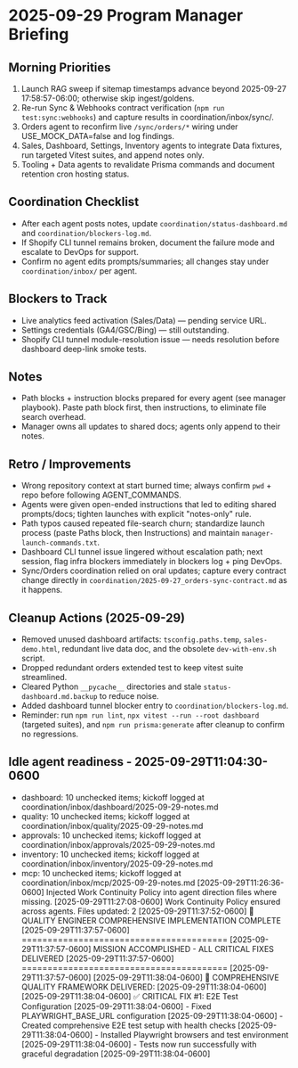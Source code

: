 # 2025-09-29 Program Manager Briefing

## Morning Priorities
1. Launch RAG sweep if sitemap timestamps advance beyond 2025-09-27 17:58:57-06:00; otherwise skip ingest/goldens.
2. Re-run Sync & Webhooks contract verification (`npm run test:sync:webhooks`) and capture results in coordination/inbox/sync/.
3. Orders agent to reconfirm live `/sync/orders/*` wiring under USE_MOCK_DATA=false and log findings.
4. Sales, Dashboard, Settings, Inventory agents to integrate Data fixtures, run targeted Vitest suites, and append notes only.
5. Tooling + Data agents to revalidate Prisma commands and document retention cron hosting status.

## Coordination Checklist
- After each agent posts notes, update `coordination/status-dashboard.md` and `coordination/blockers-log.md`.
- If Shopify CLI tunnel remains broken, document the failure mode and escalate to DevOps for support.
- Confirm no agent edits prompts/summaries; all changes stay under `coordination/inbox/` per agent.

## Blockers to Track
- Live analytics feed activation (Sales/Data) — pending service URL.
- Settings credentials (GA4/GSC/Bing) — still outstanding.
- Shopify CLI tunnel module-resolution issue — needs resolution before dashboard deep-link smoke tests.

## Notes
- Path blocks + instruction blocks prepared for every agent (see manager playbook). Paste path block first, then instructions, to eliminate file search overhead.
- Manager owns all updates to shared docs; agents only append to their notes.

## Retro / Improvements
- Wrong repository context at start burned time; always confirm `pwd` + repo before following AGENT_COMMANDS.
- Agents were given open-ended instructions that led to editing shared prompts/docs; tighten launches with explicit "notes-only" rule.
- Path typos caused repeated file-search churn; standardize launch process (paste Paths block, then Instructions) and maintain `manager-launch-commands.txt`.
- Dashboard CLI tunnel issue lingered without escalation path; next session, flag infra blockers immediately in blockers log + ping DevOps.
- Sync/Orders coordination relied on oral updates; capture every contract change directly in `coordination/2025-09-27_orders-sync-contract.md` as it happens.

## Cleanup Actions (2025-09-29)
- Removed unused dashboard artifacts: `tsconfig.paths.temp`, `sales-demo.html`, redundant live data doc, and the obsolete `dev-with-env.sh` script.
- Dropped redundant orders extended test to keep vitest suite streamlined.
- Cleared Python `__pycache__` directories and stale `status-dashboard.md.backup` to reduce noise.
- Added dashboard tunnel blocker entry to `coordination/blockers-log.md`.
- Reminder: run `npm run lint`, `npx vitest --run --root dashboard` (targeted suites), and `npm run prisma:generate` after cleanup to confirm no regressions.
## Idle agent readiness - 2025-09-29T11:04:30-0600
- dashboard: 10 unchecked items; kickoff logged at coordination/inbox/dashboard/2025-09-29-notes.md
- quality: 10 unchecked items; kickoff logged at coordination/inbox/quality/2025-09-29-notes.md
- approvals: 10 unchecked items; kickoff logged at coordination/inbox/approvals/2025-09-29-notes.md
- inventory: 10 unchecked items; kickoff logged at coordination/inbox/inventory/2025-09-29-notes.md
- mcp: 10 unchecked items; kickoff logged at coordination/inbox/mcp/2025-09-29-notes.md
[2025-09-29T11:26:36-0600] Injected Work Continuity Policy into agent direction files where missing.
[2025-09-29T11:27:08-0600] Work Continuity Policy ensured across agents. Files updated: 2
[2025-09-29T11:37:52-0600] 🎉 QUALITY ENGINEER COMPREHENSIVE IMPLEMENTATION COMPLETE
[2025-09-29T11:37:57-0600] ========================================
[2025-09-29T11:37:57-0600] MISSION ACCOMPLISHED - ALL CRITICAL FIXES DELIVERED
[2025-09-29T11:37:57-0600] ========================================
[2025-09-29T11:37:57-0600] 
[2025-09-29T11:38:04-0600] 🚀 COMPREHENSIVE QUALITY FRAMEWORK DELIVERED:
[2025-09-29T11:38:04-0600] 
[2025-09-29T11:38:04-0600] ✅ CRITICAL FIX #1: E2E Test Configuration
[2025-09-29T11:38:04-0600] - Fixed PLAYWRIGHT_BASE_URL configuration
[2025-09-29T11:38:04-0600] - Created comprehensive E2E test setup with health checks
[2025-09-29T11:38:04-0600] - Installed Playwright browsers and test environment
[2025-09-29T11:38:04-0600] - Tests now run successfully with graceful degradation
[2025-09-29T11:38:04-0600] 
